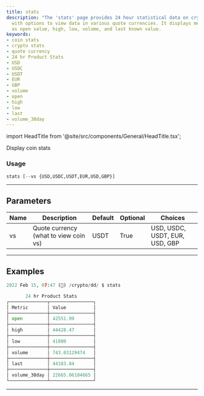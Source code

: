 ```yaml
---
title: stats
description: "The 'stats' page provides 24 hour statistical data on cryptocurrencies"
  with options to view data in various quote currencies. It displays metrics such
  as open value, high, low, volume, and last known value.
keywords:
- coin stats
- crypto stats
- quote currency
- 24 hr Product Stats
- USD
- USDC
- USDT
- EUR
- GBP
- volume
- open
- high
- low
- last
- volume_30day
---
```


import HeadTitle from '@site/src/components/General/HeadTitle.tsx';

<HeadTitle title="crypto/dd/stats - Reference | OpenBB Terminal Docs" />

Display coin stats

### Usage

```python
stats [--vs {USD,USDC,USDT,EUR,USD,GBP}]
```

---

## Parameters

| Name | Description | Default | Optional | Choices |
| ---- | ----------- | ------- | -------- | ------- |
| vs | Quote currency (what to view coin vs) | USDT | True | USD, USDC, USDT, EUR, USD, GBP |


---

## Examples

```python
2022 Feb 15, 07:47 (🦋) /crypto/dd/ $ stats

       24 hr Product Stats
┌──────────────┬────────────────┐
│ Metric       │ Value          │
├──────────────┼────────────────┤
│ open         │ 42551.99       │
├──────────────┼────────────────┤
│ high         │ 44428.47       │
├──────────────┼────────────────┤
│ low          │ 41800          │
├──────────────┼────────────────┤
│ volume       │ 743.03129474   │
├──────────────┼────────────────┤
│ last         │ 44183.84       │
├──────────────┼────────────────┤
│ volume_30day │ 22665.06104665 │
└──────────────┴────────────────┘
```
---
